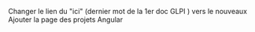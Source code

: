 Changer le lien du "ici" (dernier mot de la 1er doc GLPI ) vers le nouveaux
Ajouter la page des projets Angular